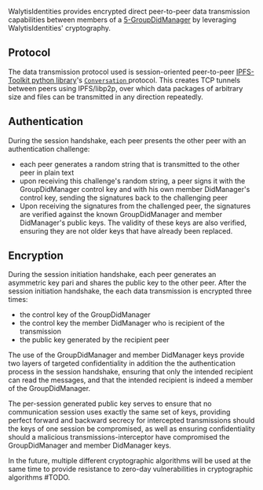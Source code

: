 WalytisIdentities provides encrypted direct peer-to-peer data transmission capabilities between members of a [5-GroupDidManager](5-GroupDidManager.md) by leveraging WalytisIdentities' cryptography.

## Protocol

The data transmission protocol used is session-oriented peer-to-peer [IPFS-Toolkit python library](https://github.com/emendir/IPFS-Toolkit-Python/)'s [`Conversation` ](https://github.com/emendir/IPFS-Toolkit-Python/blob/kubo_python/src/ipfs_tk/ipfs_tk_transmission/conversations.py) protocol.
This creates TCP tunnels between peers using IPFS/libp2p, over which data packages of arbitrary size and files can be transmitted in any direction repeatedly.

## Authentication

During the session handshake, each peer presents the other peer with an authentication challenge:
- each peer generates a random string that is transmitted to the other peer in plain text
- upon receiving this challenge's random string, a peer signs it with the GroupDidManager control key and with his own member DidManager's control key, sending the signatures back to the challenging peer
- Upon receiving the signatures from the challenged peer, the signatures are verified against the known GroupDidManager and member DidManager's public keys. The validity of these keys are also verified, ensuring they are not older keys that have already been replaced.

## Encryption

During the session initiation handshake, each peer generates an asymmetric key pari and shares the public key to the other peer.
After the session initiation handshake, the each data transmission is encrypted three times:
- the control key of the GroupDidManager
- the control key the member DidManager who is recipient of the transmission
- the public key generated by the recipient peer 

The use of the GroupDidManager and member DidManager keys provide two layers of targeted confidentiality in addition the the authentication process in the session handshake, ensuring that only the intended recipient can read the messages, and that the intended recipient is indeed a member of the GroupDidManager.

The per-session generated public key serves to ensure that no communication session uses exactly the same set of keys, providing perfect forward and backward secrecy for intercepted transmissions should the keys of one session be compromised, as well as ensuring confidentiality should a malicious transmissions-interceptor have compromised the GroupDidManager and member DidManager keys.


In the future, multiple different cryptographic algorithms will be used at the same time to provide resistance to zero-day vulnerabilities in cryptographic algorithms #TODO.